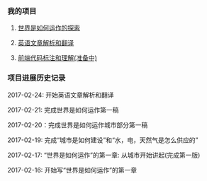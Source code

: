 ### 我的项目

1. <a href="/world/">世界是如何运作的探索</a>

2. <a href="/English/">英语文章解析和翻译</a>

3. <a href="/webui/">前端代码标注和理解(准备中)</a>

### 项目进展历史记录

2017-02-24: 开始英语文章解析和翻译

2017-02-21: 完成世界是如何运作第一稿

2017-02-20：完成世界是如何运作城市部分第一稿

2017-02-19: 完成“城市是如何建设”和“水，电，天然气是怎么供应的”

2017-02-17: “世界是如何运作”的第一章: 从城市开始讲起(完成第一版)

2017-02-16: 开始写“世界是如何运作”的第一章
